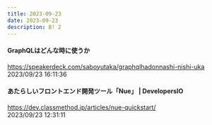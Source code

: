 ```yaml
---
title: 2023-09-23
date: 2023-09-23
description: B! 2
---
```


#### GraphQLはどんな時に使うか
https://speakerdeck.com/saboyutaka/graphqlhadonnashi-nishi-uka<br>
2023/09/23 16:11:36<br>


#### あたらしいフロントエンド開発ツール「Nue」 | DevelopersIO
https://dev.classmethod.jp/articles/nue-quickstart/<br>
2023/09/23 12:31:11<br>


